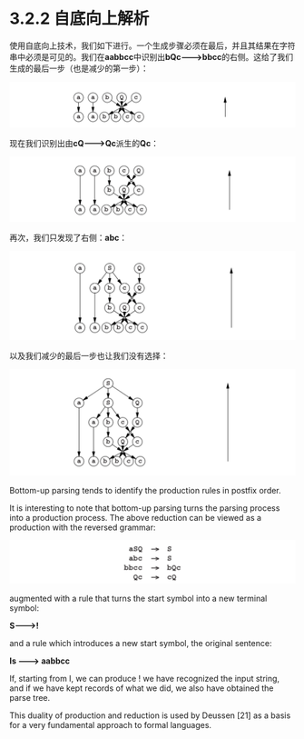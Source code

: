 # 3.2.2 自底向上解析

使用自底向上技术，我们如下进行。一个生成步骤必须在最后，并且其结果在字符串中必须是可见的。我们在**aabbcc**中识别出**bQc--->bbcc**的右侧。这给了我们生成的最后一步（也是减少的第一步）：

![图1](../../img/3.2.2_1.png)

现在我们识别出由**cQ--->Qc**派生的**Qc**：

![图2](../../img/3.2.2_2.png)

再次，我们只发现了右侧：**abc**：

![图3](../../img/3.2.2_3.png)

以及我们减少的最后一步也让我们没有选择：

![图4](../../img/3.2.2_4.png)

Bottom-up parsing tends to identify the production rules in postfix order.

It is interesting to note that bottom-up parsing turns the parsing process into a production process. The above reduction can be viewed as a production with the reversed grammar:

![图5](../../img/3.2.2_5.png)

augmented with a rule that turns the start symbol into a new terminal symbol:

**S--->!**

and a rule which introduces a new start symbol, the original sentence:

**Is ---> aabbcc**

If, starting from I, we can produce ! we have recognized the input string, and if we have kept records of what we did, we also have obtained the parse tree.

This duality of production and reduction is used by Deussen [21] as a basis for a very fundamental approach to formal languages.